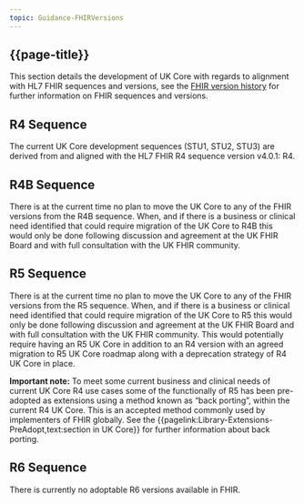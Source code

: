 ```yaml
---
topic: Guidance-FHIRVersions
---
```

## {{page-title}}

This section details the development of UK Core with regards to alignment with HL7 FHIR sequences and versions, see the [FHIR version history](https://hl7.org/fhir/directory.html) for further information on FHIR sequences and versions.

## R4 Sequence 
The current UK Core development sequences (STU1, STU2, STU3) are derived from and aligned with the HL7 FHIR R4 sequence version v4.0.1: R4. 

## R4B Sequence
There is at the current time no plan to move the UK Core to any of the FHIR versions from the R4B sequence. When, and if there is a business or clinical need identified that could require migration of the UK Core to R4B this would only be done following discussion and agreement at the UK FHIR Board and with full consultation with the UK FHIR community.

## R5 Sequence
There is at the current time no plan to move the UK Core to any of the FHIR versions from the R5 sequence. When, and if there is a business or clinical need identified that could require migration of the UK Core to R5 this would only be done following discussion and agreement at the UK FHIR Board and with full consultation with the UK FHIR community. This would potentially require having an R5 UK Core in addition to an R4 version with an agreed migration to R5 UK Core roadmap along with a deprecation strategy of R4 UK Core in place.

**Important note:** To meet some current business and clinical needs of current UK Core R4 use cases some of the functionally of R5 has been pre-adopted as extensions using a method known as “back porting”, within the current R4 UK Core. This is an accepted method commonly used by implementers of FHIR globally. See the {{pagelink:Library-Extensions-PreAdopt,text:section in UK Core}} for further information about back porting. 

## R6 Sequence
There is currently no adoptable R6 versions available in FHIR. 

